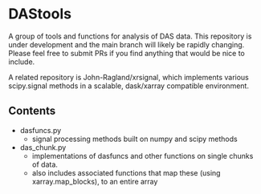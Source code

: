 # DAStools
A group of tools and functions for analysis of DAS data.
This repository is under development and the main branch will likely be rapidly changing. Please feel free to submit PRs if you find anything that would be nice to include.

A related repository is John-Ragland/xrsignal, which implements various scipy.signal methods in a scalable, dask/xarray compatible environment.

## Contents
- dasfuncs.py
    - signal processing methods built on numpy and scipy methods
- das_chunk.py
    - implementations of dasfuncs and other functions on single chunks of data.
    - also includes associated functions that map these (using xarray.map_blocks), to an entire array